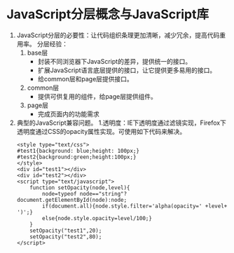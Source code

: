 # JavaScript分层概念与JavaScript库
1. JavaScript分层的必要性：让代码组织条理更加清晰，减少冗余，提高代码重用率。
    分层经验：
    1. base层
        - 封装不同浏览器下JavaScript的差异，提供统一的接口。
        - 扩展JavaScript语言底层提供的接口，让它提供更多易用的接口。
        - 给common层和page层提供接口。
    2. common层
        - 提供可供复用的组件，给page层提供组件。
    3. page层
        - 完成页面内的功能需求
2. 典型的JavaScript兼容问题。
    1.透明度：IE下透明度通过滤镜实现，Firefox下透明度通过CSS的opacity属性实现。可使用如下代码来解决。
    ```
    <style type="text/css">
    #test1{background: blue;height: 100px;}
    #test2{background:green;height:100px;}
    </style>
    <div id="test1"></div>
    <div id="test2"></div>
    <script type="text/javascript">
        function setOpacity(node,level){
            node=typeof node=="string"?document.getElementById(node):node;
            if(document.all){node.style.filter='alpha(opacity=' +level+ ')';}
            else{node.style.opacity=level/100;}
        }
        setOpacity("test1",20);
        setOpacity("test2",80);
    </script>
    ```
